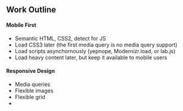 Work Outline
----------

#### Mobile First

- Semantic HTML, CSS2, detect for JS
- Load CSS3 later (the first media query is no media query support)
- Load scripts asynchornously (yepnope, Modernizr.load, or lab.js)
- Load heavy content later, but keep it available to mobile users


#### Responsive Design

- Media queries
- Flexible images
- Flexible grid
- 